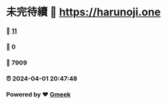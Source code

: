 # 未完待續 :link: https://harunoji.one 
### :page_facing_up: [11](https://harunoji.one/tag.html) 
### :speech_balloon: 0 
### :hibiscus: 7909 
### :alarm_clock: 2024-04-01 20:47:48 
### Powered by :heart: [Gmeek](https://github.com/Meekdai/Gmeek)
